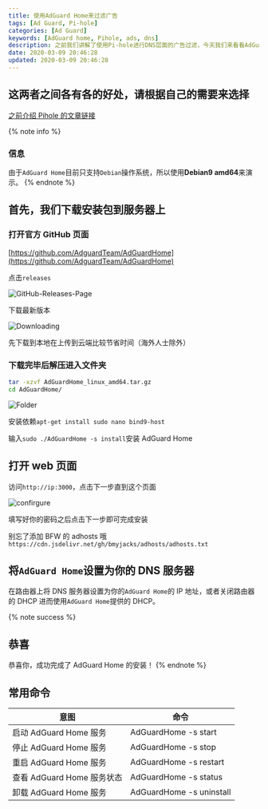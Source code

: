 ```yaml
---
title: 使用AdGuard Home来过滤广告
tags: [Ad Guard, Pi-hole]
categories: [Ad Guard]
keywords: [AdGuard home, Pihole, ads, dns]
description: 之前我们讲解了使用Pi-hole进行DNS层面的广告过滤，今天我们来看看AdGuard Home的表现是不是和Pihole一样呢?一起来看看吧。
date: 2020-03-09 20:46:28
updated: 2020-03-09 20:46:28
---
```


## 这两者之间各有各的好处，请根据自己的需要来选择

[之前介绍 Pihole 的文章链接](https://www.bmyjacks.cn/pihole/)

{% note info %}

### 信息

由于`AdGuard Home`目前只支持`Debian`操作系统，所以使用**Debian9 amd64**来演示。
{% endnote %}

## 首先，我们下载安装包到服务器上

### 打开官方 GitHub 页面

[https://github.com/AdguardTeam/AdGuardHome](https://github.com/AdguardTeam/AdGuardHome)

点击`releases`

![GitHub-Releases-Page](https://cdn-bmyjacks-io.oss-accelerate.aliyuncs.com/img/20200309194654.png?x-oss-process=style/img)

下载最新版本

![Downloading](https://cdn-bmyjacks-io.oss-accelerate.aliyuncs.com/img/20200309194854.png?x-oss-process=style/img)

先下载到本地在上传到云端比较节省时间（海外人士除外）

### 下载完毕后解压进入文件夹

```bash
tar -xzvf AdGuardHome_linux_amd64.tar.gz
cd AdGuardHome/
```

![Folder](https://cdn-bmyjacks-io.oss-accelerate.aliyuncs.com/img/20200309201502.png?x-oss-process=style/img)

安装依赖`apt-get install sudo nano bind9-host`

输入`sudo ./AdGuardHome -s install`安装 AdGuard Home

## 打开 web 页面

访问`http://ip:3000`，点击下一步直到这个页面

![confirgure](https://cdn-bmyjacks-io.oss-accelerate.aliyuncs.com/img/20200309202015.png?x-oss-process=style/img)

填写好你的密码之后点击下一步即可完成安装

别忘了添加 BFW 的 adhosts 哦`https://cdn.jsdelivr.net/gh/bmyjacks/adhosts/adhosts.txt`

## 将`AdGuard Home`设置为你的 DNS 服务器

在路由器上将 DNS 服务器设置为你的`AdGuard Home`的 IP 地址，或者关闭路由器的 DHCP 进而使用`AdGuard Home`提供的 DHCP。

{% note success %}

## 恭喜

恭喜你，成功完成了 AdGuard Home 的安装！
{% endnote %}

## 常用命令

| 意图                       | 命令                     |
| -------------------------- | ------------------------ |
| 启动 AdGuard Home 服务     | AdGuardHome -s start     |
| 停止 AdGuard Home 服务     | AdGuardHome -s stop      |
| 重启 AdGuard Home 服务     | AdGuardHome -s restart   |
| 查看 AdGuard Home 服务状态 | AdGuardHome -s status    |
| 卸载 AdGuard Home 服务     | AdGuardHome -s uninstall |
